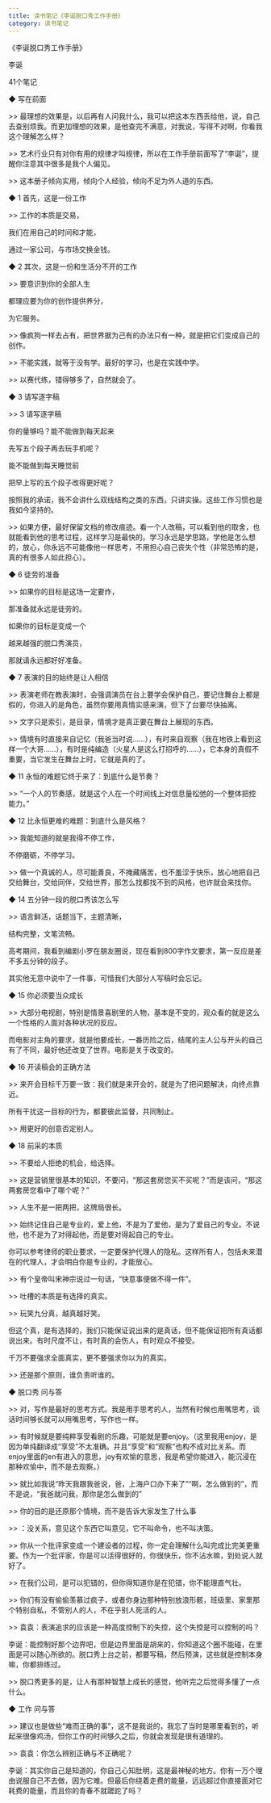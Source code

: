```yaml
---
title: 读书笔记《李诞脱口秀工作手册》
category: 读书笔记
---
```






 《李诞脱口秀工作手册》

李诞

41个笔记

 

 

◆  写在前面

 

\>> 最理想的效果是，以后再有人问我什么，我可以把这本东西丢给他，说，自己去查别烦我。而更加理想的效果，是他查完不满意，对我说，写得不对啊，你看我这个理解怎么样？

 

\>> 艺术行业只有对你有用的规律才叫规律，所以在工作手册前面写了“李诞”，提醒你注意其中很多是我个人偏见。

 

\>> 这本册子倾向实用，倾向个人经验，倾向不足为外人道的东西。

 

 

◆  1 首先，这是一份工作

 

\>> 工作的本质是交易，

我们在用自己的时间和才能，

通过一家公司，与市场交换金钱。

 

 

◆  2 其次，这是一份和生活分不开的工作

 

\>> 要意识到你的全部人生

都理应要为你的创作提供养分，

为它服务。

 

\>> 像疯狗一样去占有，把世界据为己有的办法只有一种，就是把它们变成自己的创作。

 

\>> 不能实践，就等于没有学。最好的学习，也是在实践中学。

 

\>> 以赛代练，错得够多了，自然就会了。

 

 

◆  3 请写逐字稿

 

\>> 3 请写逐字稿

你的量够吗？能不能做到每天起来

先写五个段子再去玩手机呢？

能不能做到每天睡觉前

把早上写的五个段子改得更好呢？

按照我的承诺，我不会讲什么双线结构之类的东西，只讲实操。这些工作习惯也是我如今坚持的。

 

\>> 如果方便，最好保留文档的修改痕迹。看一个人改稿，可以看到他的取舍，也就能看到他的思考过程，这样学习是最快的。学习永远是学思路，学他是怎么想的，放心，你永远不可能像他一样思考，不用担心自己丧失个性（非常恐怖的是，真的有很多人如此担心）。

 

 

◆  6 徒劳的准备

 

\>> 如果你的目标是这场一定要炸，

那准备就永远是徒劳的。

如果你的目标是变成一个

越来越强的脱口秀演员，

那就请永远都好好准备。

 

 

◆  7 表演的目的始终是让人相信

 

\>> 表演老师在教表演时，会强调演员在台上要学会保护自己，要记住舞台上都是假的，你进入的是角色，虽然你要用真情实感来演，但下了台要尽快抽离。

 

\>> 文字只是索引，是目录，情境才是真正要在舞台上展现的东西。

 

\>> 情境有时直接来自记忆（我爸当时说……），有时来自观察（我在地铁上看到这样一个大哥……），有时是纯编造（火星人是这么打招呼的……），它本身的真假不重要，当它发生在舞台上时，它就是真的了。

 

 

◆  11 永恒的难题它终于来了：到底什么是节奏？

 

\>> “一个人的节奏感，就是这个人在一个时间线上对信息量松弛的一个整体把控能力。”

 

 

◆  12 比永恒更难的难题：到底什么是风格？

 

\>> 我能知道的就是我得不停工作，

不停磨砺，不停学习。

 

\>> 做一个真诚的人，尽可能善良，不掩藏痛苦，也不羞涩于快乐，放心地把自己交给舞台，交给同伴，交给世界，那怎么找都找不到的风格，也许就会来找你。

 

 

◆  14 五分钟一段的脱口秀该怎么写

 

\>> 语言鲜活，话题当下，主题清晰，

结构完整，文笔流畅。

高考期间，我看到编剧小罗在朋友圈说，现在看到800字作文要求，第一反应是差不多五分钟的段子。

其实他无意中说中了一件事，可惜我们大部分人写稿时会忘记。

 

 

◆  15 你必须要当众成长

 

\>> 大部分电视剧，特别是情景喜剧里的人物，基本是不变的，观众看的就是这么一个性格的人面对各种状况的反应。

而电影对主角的要求，就是他要成长，一番历险之后，结尾的主人公与开头的自己有了不同，最好他还改变了世界。电影是关于改变的。

 

 

◆  16 开读稿会的正确方法

 

\>> 来开会目标千万要一致：我们就是来开会的，就是为了把问题解决，向终点靠近。

所有干扰这一目标的行为，都要彼此监督，共同制止。

 

\>> 用更好的创意否定别人。

 

 

◆  18 前采的本质

 

\>> 不要给人拒绝的机会，给选择。

 

\>> 这是营销里很基本的知识，不要问，“那这套房您买不买呢？”而是该问，“那这两套房您看中了哪个呢？”

 

\>> 人生不是一把两把，这牌局很长。

 

\>> 始终记住自己是专业的，爱上他，不是为了爱他，是为了爱自己的专业。不说他，也不是为了对得起他，而是要对得起自己的专业。

你可以参考律师的职业要求，一定要保护代理人的隐私。这样所有人，包括未来潜在的代理人，才会明白你是专业的，才能放心。

 

\>> 有个皇帝叫宋神宗说过一句话，“快意事便做不得一件”。

 

\>> 吐槽的本质是有选择的真实。

 

\>> 玩笑九分真，越真越好笑。

但这个真，是有选择的，我们只能保证说出来的是真话，但不能保证把所有真话都说出来。有时尺度不让，有时真的会伤人，有时观众不接受。

千万不要强求全面真实，更不要强求你以为的真实。

 

\>> 还是那个原则，谁负责听谁的。

 

 

◆  脱口秀 问与答

 

\>> 对，写作是最好的思考方式。我是用手思考的人，当然有时候也用嘴思考，谈话时间够长就可以用嘴思考，写作也一样。

 

\>> 有时候就是要纯粹享受看剧的乐趣，可能就是要enjoy。（这里我用enjoy，是因为单纯翻译成“享受”不太准确。并且“享受”和“观察”也构不成对比关系。而enjoy里面的en有进入的意思，joy有欢愉的意思，我是希望你能进入，能沉浸在那种欢愉中，而不是去观察。）

 

\>> 就比如我说“昨天我跟我爸说，爸，上海户口办下来了”“啊，怎么做到的”，而不是说，“我爸就问我，那你是怎么做到的”

 

\>> 你的目的是还原那个情境，而不是告诉大家发生了什么事

 

\>> ：没关系，意见这个东西它叫意见，它不叫命令，也不叫决策。

 

\>> 你从一个批评家变成一个建设者的过程，你一定会理解什么叫完成比完美更重要。作为一个批评家，你是可以活得很好的，你很快乐，你不沾水嘛，到处说人就好了。

 

\>> 在我们公司，是可以犯错的，但你得知道你是在犯错，你不能理直气壮。

 

\>> 你们有没有偷偷羡慕过疯子，或者你身边那种特别放浪形骸，班级里、家里那个特别自私，不管别人的人，不在乎别人死活的人。

 

\>> 袁袁：表演追求的应该是一种高度控制下的失控，这个失控是可以控制的吗？

李诞：能控制好那个边界吧，但是边界里面是胡来的，你知道这个圈不能碰，在里面是可以随心所欲的。脱口秀上台之前，都要写稿，然后预演，这些就是控制本身嘛，你都排练过。

 

\>> 脱口秀更多的是，让人有那种智慧上成长的感觉，他听完之后觉得多懂了一点什么。

 

 

◆  工作 问与答

 

\>> 建议也是做些“难而正确的事”，这不是我说的，我忘了当时是哪里看到的，听起来很像鸡汤，但你工作的时间够久之后，你就会发现是很有道理的。

 

\>> 袁袁：你怎么辨别正确与不正确呢？

李诞：其实你自己是知道的，你自己心知肚明，这是最神秘的地方。你有一万个理由说服自己不去做，因为它难。但最后你绕着走费的能量，远远超过你直接面对它耗费的能量，而且你的青春不就蹉跎了吗？

 

 

